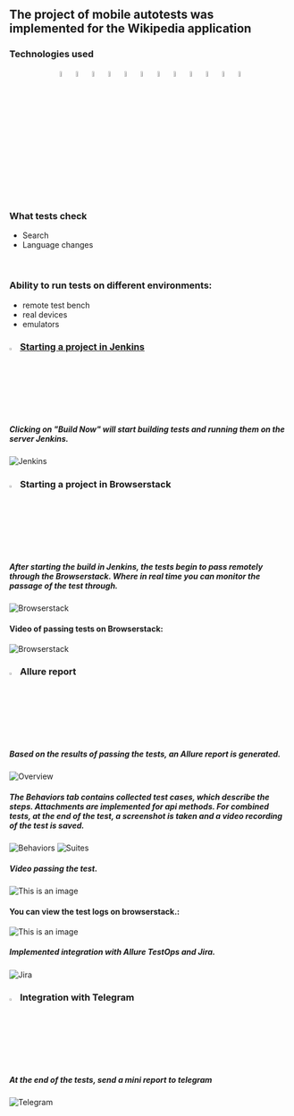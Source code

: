 ## The project of mobile autotests was implemented for the Wikipedia application
### Technologies used
<p  align="center">
<code><img width="5%" title="Python" src="https://upload.wikimedia.org/wikipedia/commons/thumb/0/0a/Python.svg/1024px-Python.svg.png"></code>
<code><img width="5%" title="Pycharm" src="https://upload.wikimedia.org/wikipedia/commons/thumb/1/1d/PyCharm_Icon.svg/1200px-PyCharm_Icon.svg.png"></code>
<code><img width="5%" title="Pytest" src="https://upload.wikimedia.org/wikipedia/commons/b/ba/Pytest_logo.svg"></code>
<code><img width="5%" title="Selene" src="https://fs.getcourse.ru/fileservice/file/download/a/159627/sc/264/h/e0cabcb69a2df1e6b1086292c020a4a7.png"></code>
<code><img width="5%" title="Allure Report" src="https://avatars.githubusercontent.com/u/5879127?s=200&v=4"></code>
<code><img width="5%" title="Allure TestOps" src="https://marketplace-cdn.atlassian.com/files/92e2d8c3-2a30-46c0-bf21-2453a4a270d3?fileType=image&mode=full-fit"></code>
<code><img width="5%" title="Jenkins" src="https://avatars.githubusercontent.com/u/2520748?v=4"></code>
<code><img width="5%" title="Appium" src="https://cdn.worldvectorlogo.com/logos/appium.svg"></code>
<code><img width="5%" title="Browserstack" src="https://brandeps.com/logo-download/B/BrowserStack-logo-vector-01.svg"></code>
<code><img width="5%" title="GitHub" src="https://cdn-icons-png.flaticon.com/512/25/25231.png"></code>
<code><img width="5%" title="Telegram" src="https://cdn.icon-icons.com/icons2/923/PNG/256/telegram_icon-icons.com_72055.png"></code>
<code><img width="5%" title="Jira" src="https://seeklogo.com/images/J/jira-logo-C71F8C0324-seeklogo.com.png"></code>
</p>
<br> 

### What tests check
* Search
* Language changes
<br>

### Ability to run tests on different environments:
* remote test bench
* real devices
* emulators 

### <img width="3%" title="Jenkins" src="https://avatars.githubusercontent.com/u/2520748?v=4"> [Starting a project in Jenkins](https://jenkins.autotests.cloud/user/oksana/builds)
##### Clicking on "Build Now" will start building tests and running them on the server Jenkins.

![Jenkins](/images/screenshots/jenkins.png)

### <img width="3%" title="Browserstack" src="https://brandeps.com/logo-download/B/BrowserStack-logo-vector-01.svg"> Starting a project in Browserstack
##### After starting the build in Jenkins, the tests begin to pass remotely through the Browserstack. Where in real time you can monitor the passage of the test through.

![Browserstack](images/screenshots/browserstack.png)

#### Video of passing tests on Browserstack:

![Browserstack](images/screenshots/bstack_test_video.gif)

### <img width="3%" title="Allure Report" src="https://avatars.githubusercontent.com/u/5879127?s=200&v=4"> Allure report
##### Based on the results of passing the tests, an Allure report is generated.
![Overview](/images/screenshots/report.png)

##### The Behaviors tab contains collected test cases, which describe the steps. Attachments are implemented for api methods. For combined tests, at the end of the test, a screenshot is taken and a video recording of the test is saved.
![Behaviors](/images/screenshots/behaviors.png)
![Suites](/images/screenshots/suites.png)

##### Video passing the test.
![This is an image](/images/screenshots/video.gif)

#### You can view the test logs on browserstack.:
![This is an image](/images/screenshots/bs_logs.png)
##### Implemented integration with Allure TestOps and Jira.
![Jira](/images/screenshots/jira.png)


### <img width="3%" title="Telegram" src="https://cdn.icon-icons.com/icons2/923/PNG/256/telegram_icon-icons.com_72055.png"> Integration with Telegram
##### At the end of the tests, send a mini report to telegram

![Telegram](/images/screenshots/telegram.png)
